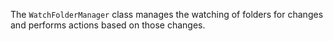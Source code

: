 The `WatchFolderManager` class manages the watching of folders for changes and performs actions based on those changes.